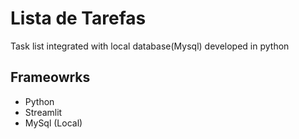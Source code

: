 # Lista de Tarefas
Task list integrated with local database(Mysql) developed in python

## Frameowrks
- Python 
- Streamlit
- MySql (Local)
